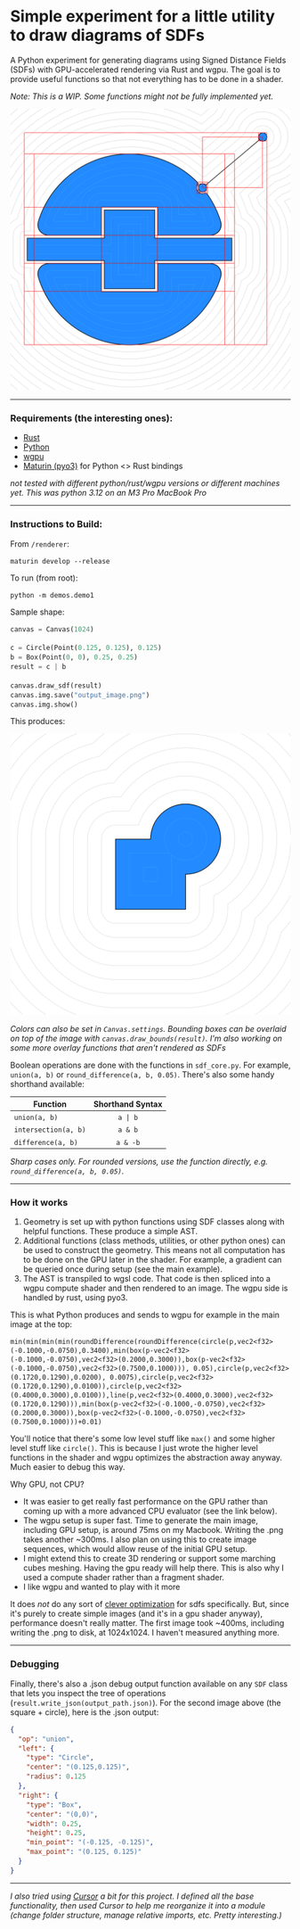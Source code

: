 # Simple experiment for a little utility to draw diagrams of SDFs

A Python experiment for generating diagrams using Signed Distance Fields (SDFs) with GPU-accelerated rendering via Rust and wgpu. The goal is to provide useful functions so that not everything has to be done in a shader.


*Note: This is a WIP. Some functions might not be fully implemented yet.*

![image](img/output_image_main.png)

---
### Requirements (the interesting ones):
- [Rust](https://www.rust-lang.org/)
- [Python](https://www.python.org/)
- [wgpu](https://github.com/gfx-rs/wgpu)
- [Maturin (pyo3)](https://github.com/PyO3/maturin) for Python <> Rust bindings

*not tested with different python/rust/wgpu versions or different machines yet. This was python 3.12 on an M3 Pro MacBook Pro*

---
### Instructions to Build:

From `/renderer`:

```
maturin develop --release
```

To run (from root):

```
python -m demos.demo1
```

Sample shape:

```python
canvas = Canvas(1024)

c = Circle(Point(0.125, 0.125), 0.125)
b = Box(Point(0, 0), 0.25, 0.25)
result = c | b

canvas.draw_sdf(result)
canvas.img.save("output_image.png")
canvas.img.show()
```


This produces:

![image](img/demo_image.png)

*Colors can also be set in `Canvas.settings`. Bounding boxes can be overlaid on top of the image with `canvas.draw_bounds(result)`. I'm also working on some more overlay functions that aren't rendered as SDFs*


Boolean operations are done with the functions in `sdf_core.py`. For example, `union(a, b)` or `round_difference(a, b, 0.05)`. There's also some handy shorthand available:

| Function         | Shorthand Syntax |
|------------------|:--------------:|
| `union(a, b)`    | `a \| b`   |
| `intersection(a, b)` | `a & b`    |
| `difference(a, b)`   | `a & -b`    |

*Sharp cases only. For rounded versions, use the function directly, e.g. `round_difference(a, b, 0.05)`.*

---
### How it works

1. Geometry is set up with python functions using SDF classes along with helpful functions. These produce a simple AST.
2. Additional functions (class methods, utilities, or other python ones) can be used to construct the geometry. This means not all computation has to be done on the GPU later in the shader. For example, a gradient can be queried once during setup (see the main example).
3. The AST is transpiled to wgsl code. That code is then spliced into a wgpu compute shader and then rendered to an image. The wgpu side is handled by rust, using pyo3.

This is what Python produces and sends to wgpu for example in the main image at the top:

```
min(min(min(min(roundDifference(roundDifference(circle(p,vec2<f32>(-0.1000,-0.0750),0.3400),min(box(p-vec2<f32>(-0.1000,-0.0750),vec2<f32>(0.2000,0.3000)),box(p-vec2<f32>(-0.1000,-0.0750),vec2<f32>(0.7500,0.1000))), 0.05),circle(p,vec2<f32>(0.1720,0.1290),0.0200), 0.0075),circle(p,vec2<f32>(0.1720,0.1290),0.0100)),circle(p,vec2<f32>(0.4000,0.3000),0.0100)),line(p,vec2<f32>(0.4000,0.3000),vec2<f32>(0.1720,0.1290))),min(box(p-vec2<f32>(-0.1000,-0.0750),vec2<f32>(0.2000,0.3000)),box(p-vec2<f32>(-0.1000,-0.0750),vec2<f32>(0.7500,0.1000)))+0.01)
```

You'll notice that there's some low level stuff like `max()` and some higher level stuff like `circle()`. This is because I just wrote the higher level functions in the shader and wgpu optimizes the abstraction away anyway. Much easier to debug this way.

Why GPU, not CPU?
- It was easier to get really fast performance on the GPU rather than coming up with a more advanced CPU evaluator (see the link below).
- The wgpu setup is super fast. Time to generate the main image, including GPU setup, is around 75ms on my Macbook. Writing the .png takes another ~300ms. I also plan on using this to create image sequences, which would allow reuse of the initial GPU setup.
- I might extend this to create 3D rendering or support some marching cubes meshing. Having the gpu ready will help there. This is also why I used a compute shader rather than a fragment shader.
- I like wgpu and wanted to play with it more

It does *not* do any sort of [clever optimization](https://www.mattkeeter.com/research/mpr/) for sdfs specifically. But, since it's purely to create simple images (and it's in a gpu shader anyway), performance doesn't really matter. The first image took ~400ms, including writing the .png to disk, at 1024x1024. I haven't measured anything more.

---
### Debugging

Finally, there's also a .json debug output function available on any `SDF` class that lets you inspect the tree of operations (`result.write_json(output_path.json)`). For the second image above (the square + circle), here is the .json output:

```json
{
  "op": "union",
  "left": {
    "type": "Circle",
    "center": "(0.125,0.125)",
    "radius": 0.125
  },
  "right": {
    "type": "Box",
    "center": "(0,0)",
    "width": 0.25,
    "height": 0.25,
    "min_point": "(-0.125, -0.125)",
    "max_point": "(0.125, 0.125)"
  }
}
```
---
*I also tried using [Cursor](https://www.cursor.com) a bit for this project. I defined all the base functionality, then used Cursor to help me reorganize it into a module (change folder structure, manage relative imports, etc. Pretty interesting.)*
